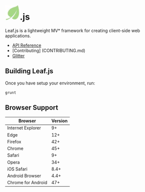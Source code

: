# ![logo](docs/images/logo.jpg).js

Leaf.js is a lightweight MV* framework for creating client-side web applications. 

* [API Reference](docs/api.md)
* [Contributing] (CONTRIBUTING.md)
* [Glitter](https://gitter.im/leaf-js)

## Building Leaf.js

Once you have setup your environment, run:

    grunt

## Browser Support 

| Browser            | Version |
| ------------------ | ------- |
| Internet Explorer  | 9+      |
| Edge               | 12+     |
| Firefox            | 42+     |
| Chrome             | 45+     |
| Safari             | 9+      |
| Opera              | 34+     |
| iOS Safari         | 8.4+    |
| Android Browser    | 4.4+    |
| Chrome for Android | 47+     |
